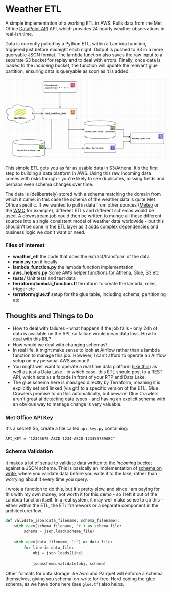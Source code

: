 # Weather ETL

A simple implementation of a working ETL in AWS.  Pulls data from the Met Office
[DataPoint API](https://www.metoffice.gov.uk/services/data/datapoint) API, 
which provides 24 hourly weather observations in real-ish time.

Data is currently pulled by a Python ETL, within a Lambda function, triggered just 
before midnight each night.  Output is pushed to S3 in a more queryable JSON format.
The lambda function also saves the raw input to a separate S3 bucket for replay and to deal with errors.
Finally, once data is loaded to the _incoming_ bucket, the function will update the relevant glue partition, 
ensuring data is queryable as soon as it is added.

![Architecture Diagram](docs/datapoint_etl_architecture.png)

This simple ETL gets you as far as usable data in S3/Athena. It's the first step to building a data platform in AWS.
Using this raw incoming data comes with risks though - you're likely to see duplicates, missing fields and perhaps even 
schema changes over time.

The data is (deliberately) stored with a schema matching the domain from which it came: in this case the schema of the 
weather data is quite Met Office specific. If we wanted to pull in data from other sources 
([Meteo](https://meteofrance.com/) or the [WMO](https://public.wmo.int/en) for example), different ETLs and different 
schemas would be used. A downstream job could then be written to munge all these different sources into a single 
consistent model of weather data worldwide - but this shouldn't be done in the ETL layer as it adds complex dependencies 
and business logic we don't want or need.

### Files of Interest
* **weather_etl** the code that does the extract/transform of the data
* **main.py** run it locally
* **lambda_function.py** the lambda function implementation 
* **aws_helpers.py** Some AWS helper functions for Athena, Glue, S3 etc
* **tests/** Unit tests and test data
* **terraform/lambda_function.tf** terraform to create the lambda, roles, trigger etc
* **terraform/glue.tf** setup for the glue table, including schema, partitioning etc


## Thoughts and Things to Do

* How to deal with failures - what happens if the job fails - only 24h of data is available on the API, so failure would mean data loss.  How to deal with this IRL?
* How would we deal with changing schemas?
* In real life, it might make sense to look at Airflow rather than a lambda function to manage this job.  However, I can't afford to operate an Airflow setup on my personal AWS account!
* You might well want to operate a real time data platform ([like this](https://dantelore.com/posts/kafkas-beer-festival/)) as well as just a Data Lake - in which case, this ETL should post to a REST API, which acts as a facade in front of your RTP and Data Lake.
* The glue schema here is managed directly by Terraform, meaning it is explicitly set and linked (via git) to a specific version of the ETL. Glue Crawlers promise to do this automatically, but beware! Glue Crawlers aren't great at detecting data types - and having an explicit schema with an obvious way to manage change is very valuable.

### Met Office API Key

It's a secret!  So, create a file called `api_key.py` containing:
```
API_KEY = "12345678-ABCD-1234-ABCD-123456789ABC"
```

### Schema Validation

It makes a lot of sense to validate data written to the _Incoming_ bucket against a JSON schema.  This
is basically an implementation of [schema on write](https://luminousmen.com/post/schema-on-read-vs-schema-on-write), 
where you validate data before you write it to the lake, rather than worrying about it every time you query.

I wrote a function to do this, but it's pretty slow, and since I am paying for this with my own money, not 
worth it for this demo - so I left it out of the Lambda function itself.  In a real system, it may well make sense
to do this - either within the ETL, the ETL framework or a separate component in the architecture/flow.

```python
def validate_json(data_filename, schema_filename):
    with open(schema_filename, 'r') as schema_file:
        schema = json.load(schema_file)

    with open(data_filename, 'r') as data_file:
        for line in data_file:
            obj = json.loads(line)

            jsonschema.validate(obj, schema)
```

Other formats for data storage like Avro and Parquet will enforce a schema themselves, giving you schema-on-write for free.
Hard coding the glue schema, as we have done here (see `glue.tf`) also helps.
